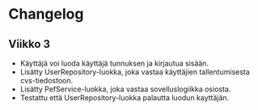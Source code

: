 # Changelog

## Viikko 3

- Käyttäjä voi luoda käyttäjä tunnuksen ja kirjautua sisään.
- Lisätty UserRepository-luokka, joka vastaa käyttäjien tallentumisesta cvs-tiedostoon.
- Lisätty PefService-luokka, joka vastaa sovelluslogiikka osiosta.
- Testattu että UserRepository-luokka palautta luodun kayttäjän.